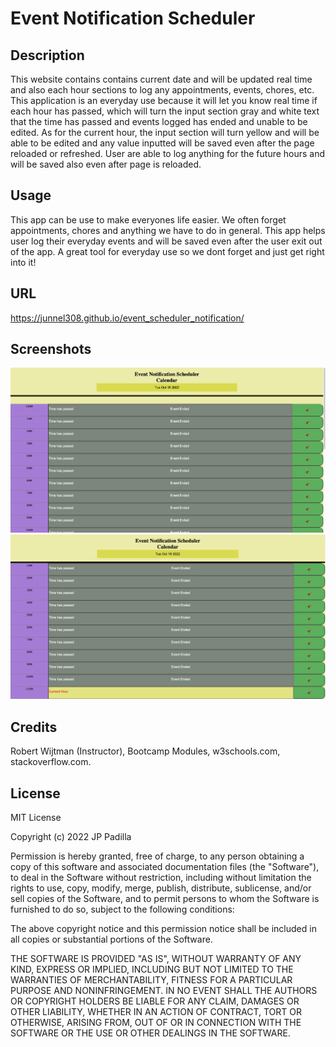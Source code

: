 # Event Notification Scheduler

## Description

This website contains contains current date and will be updated real time and also each hour sections to log any appointments, events, chores, etc. This application is an everyday use because it will let you know real time if each hour has passed, which will turn the input section gray and white text that the time has passed and events logged has ended and unable to be edited. As for the current hour, the input section will turn yellow and will be able to be edited and any value inputted will be saved even after the page reloaded or refreshed. User are able to log anything for the future hours and will be saved also even after page is reloaded. 


## Usage

This app can be use to make everyones life easier. We often forget appointments, chores and anything we have to do in general. This app helps user log their everyday events and will be saved even after the user exit out of the app. A great tool for everyday use so we dont forget and just get right into it!

## URL

https://junnel308.github.io/event_scheduler_notification/

## Screenshots

<img src="./images/screenshot1.png" />

<img src="./images/screenshot2.png" />

## Credits

Robert Wijtman (Instructor), Bootcamp Modules, w3schools.com, stackoverflow.com.

## License

MIT License

Copyright (c) 2022 JP Padilla

Permission is hereby granted, free of charge, to any person obtaining a copy
of this software and associated documentation files (the "Software"), to deal
in the Software without restriction, including without limitation the rights
to use, copy, modify, merge, publish, distribute, sublicense, and/or sell
copies of the Software, and to permit persons to whom the Software is
furnished to do so, subject to the following conditions:

The above copyright notice and this permission notice shall be included in all
copies or substantial portions of the Software.

THE SOFTWARE IS PROVIDED "AS IS", WITHOUT WARRANTY OF ANY KIND, EXPRESS OR
IMPLIED, INCLUDING BUT NOT LIMITED TO THE WARRANTIES OF MERCHANTABILITY,
FITNESS FOR A PARTICULAR PURPOSE AND NONINFRINGEMENT. IN NO EVENT SHALL THE
AUTHORS OR COPYRIGHT HOLDERS BE LIABLE FOR ANY CLAIM, DAMAGES OR OTHER
LIABILITY, WHETHER IN AN ACTION OF CONTRACT, TORT OR OTHERWISE, ARISING FROM,
OUT OF OR IN CONNECTION WITH THE SOFTWARE OR THE USE OR OTHER DEALINGS IN THE
SOFTWARE.
